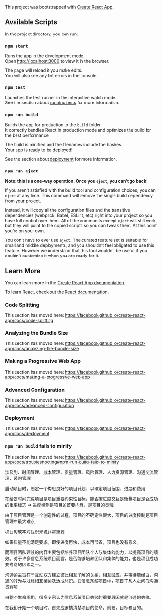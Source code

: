 This project was bootstrapped with [Create React App](https://github.com/facebook/create-react-app).

## Available Scripts

In the project directory, you can run:

### `npm start`

Runs the app in the development mode.<br />
Open [http://localhost:3000](http://localhost:3000) to view it in the browser.

The page will reload if you make edits.<br />
You will also see any lint errors in the console.

### `npm test`

Launches the test runner in the interactive watch mode.<br />
See the section about [running tests](https://facebook.github.io/create-react-app/docs/running-tests) for more information.

### `npm run build`

Builds the app for production to the `build` folder.<br />
It correctly bundles React in production mode and optimizes the build for the best performance.

The build is minified and the filenames include the hashes.<br />
Your app is ready to be deployed!

See the section about [deployment](https://facebook.github.io/create-react-app/docs/deployment) for more information.

### `npm run eject`

**Note: this is a one-way operation. Once you `eject`, you can’t go back!**

If you aren’t satisfied with the build tool and configuration choices, you can `eject` at any time. This command will remove the single build dependency from your project.

Instead, it will copy all the configuration files and the transitive dependencies (webpack, Babel, ESLint, etc) right into your project so you have full control over them. All of the commands except `eject` will still work, but they will point to the copied scripts so you can tweak them. At this point you’re on your own.

You don’t have to ever use `eject`. The curated feature set is suitable for small and middle deployments, and you shouldn’t feel obligated to use this feature. However we understand that this tool wouldn’t be useful if you couldn’t customize it when you are ready for it.

## Learn More

You can learn more in the [Create React App documentation](https://facebook.github.io/create-react-app/docs/getting-started).

To learn React, check out the [React documentation](https://reactjs.org/).

### Code Splitting

This section has moved here: https://facebook.github.io/create-react-app/docs/code-splitting

### Analyzing the Bundle Size

This section has moved here: https://facebook.github.io/create-react-app/docs/analyzing-the-bundle-size

### Making a Progressive Web App

This section has moved here: https://facebook.github.io/create-react-app/docs/making-a-progressive-web-app

### Advanced Configuration

This section has moved here: https://facebook.github.io/create-react-app/docs/advanced-configuration

### Deployment

This section has moved here: https://facebook.github.io/create-react-app/docs/deployment

### `npm run build` fails to minify

This section has moved here: https://facebook.github.io/create-react-app/docs/troubleshooting#npm-run-build-fails-to-minify


涉及到、时间管理、成本管理、质量管理、风险管理、人力资源管理、沟通交流管理、采购管理

启动项目时，制定一个构思良好的项目计划、以确定项目范围、进度和费用

在给定时间完成项目是项目重要约束性目标，能否按进度交互是衡量项目是否成功的重要标志  => 进度控制是项目的首要内容，是项目的灵魂

由于项目管理是一个创造性的过程，项目的不确定性很大，项目的进度控制是项目管理中最大难点

项目的成本对组织来说非常重要

如果质量不能满足要求，即使进度再快，成本再节省，项目也没有意义。

而项目团队建设的内容主要包括培养项目团队个人与集体的能力，以提高项目的绩效。对于许多信息系统项目而言，是否能够培养团队和集体的能力，也是项目成功要考虑的因素之一。

沟通的主旨在于互动双方建立彼此相互了解的关系，相互回应，并期待能经由，沟通的行为与过程相互接纳及达成共识。在信息系统项目中，项目干系人之间的沟通贯穿项

自整个生命周期，很多专家认为信息系统项目失败的重要原因就是沟通的失败。

在我们开始一个项目时，首先应该搞清楚项目的使命，前景，目标和目的。
